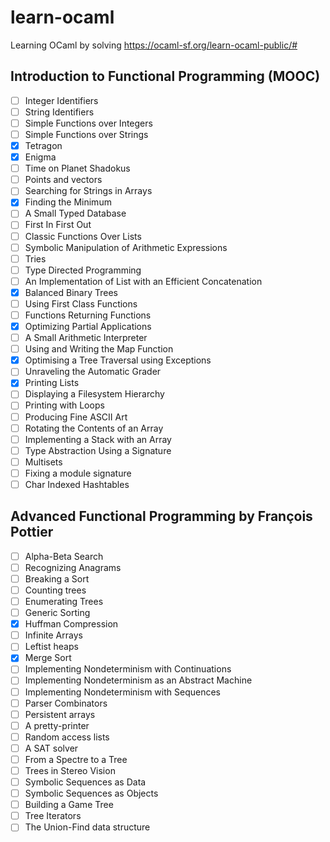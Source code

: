 # learn-ocaml
Learning OCaml by solving https://ocaml-sf.org/learn-ocaml-public/#
## Introduction to Functional Programming (MOOC)
- [ ] Integer Identifiers
- [ ] String Identifiers
- [ ] Simple Functions over Integers
- [ ] Simple Functions over Strings
- [x] Tetragon
- [x] Enigma
- [ ] Time on Planet Shadokus
- [ ] Points and vectors
- [ ] Searching for Strings in Arrays
- [x] Finding the Minimum
- [ ] A Small Typed Database
- [ ] First In First Out
- [ ] Classic Functions Over Lists
- [ ] Symbolic Manipulation of Arithmetic Expressions
- [ ] Tries
- [ ] Type Directed Programming
- [ ] An Implementation of List with an Efficient Concatenation
- [x] Balanced Binary Trees
- [ ] Using First Class Functions
- [ ] Functions Returning Functions
- [x] Optimizing Partial Applications
- [ ] A Small Arithmetic Interpreter
- [ ] Using and Writing the Map Function
- [x] Optimising a Tree Traversal using Exceptions
- [ ] Unraveling the Automatic Grader
- [x] Printing Lists
- [ ] Displaying a Filesystem Hierarchy
- [ ] Printing with Loops
- [ ] Producing Fine ASCII Art
- [ ] Rotating the Contents of an Array
- [ ] Implementing a Stack with an Array
- [ ] Type Abstraction Using a Signature
- [ ] Multisets
- [ ] Fixing a module  signature
- [ ] Char  Indexed  Hashtables
## Advanced  Functional  Programming  by  François  Pottier
- [ ] Alpha-Beta  Search
- [ ] Recognizing  Anagrams
- [ ] Breaking  a  Sort
- [ ] Counting  trees
- [ ] Enumerating  Trees
- [ ] Generic  Sorting
- [x] Huffman  Compression
- [ ] Infinite  Arrays
- [ ] Leftist  heaps
- [x] Merge  Sort
- [ ] Implementing  Nondeterminism  with  Continuations
- [ ] Implementing  Nondeterminism  as  an  Abstract  Machine
- [ ] Implementing  Nondeterminism  with  Sequences
- [ ] Parser  Combinators
- [ ] Persistent  arrays
- [ ] A  pretty-printer
- [ ] Random  access  lists
- [ ] A  SAT  solver
- [ ] From  a  Spectre  to  a  Tree
- [ ] Trees  in  Stereo  Vision
- [ ] Symbolic  Sequences  as  Data
- [ ] Symbolic  Sequences  as  Objects
- [ ] Building  a  Game  Tree
- [ ] Tree  Iterators
- [ ] The  Union-Find  data  structure